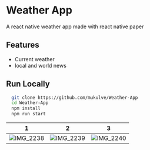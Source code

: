 
# Weather App

A react native weather app made with react native paper

## Features

- Current weather
- local and world news


## Run Locally


```bash
  git clone https://github.com/mukulve/Weather-App
  cd Weather-App
  npm install
  npm run start
```

1             |  2 |  3
:-------------------------:|:-------------------------:|:-------------------------:
![IMG_2238](https://github.com/mukulve/Weather-App/assets/97366719/a8877005-e704-4952-87a0-26c2a298cbb6)  | ![IMG_2239](https://github.com/mukulve/Weather-App/assets/97366719/f87fe6ca-9739-47b5-9b5c-c27b70a308ab) | ![IMG_2240](https://github.com/mukulve/Weather-App/assets/97366719/00d6b3e9-c0d5-4701-8455-95dea7bd531e)



 
